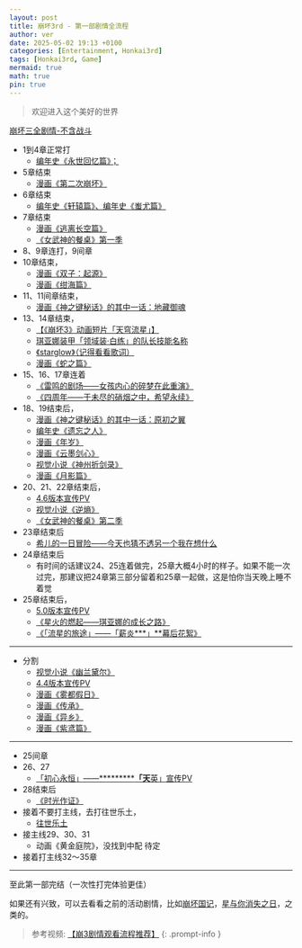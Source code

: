 ```yaml
---
layout: post
title: 崩坏3rd - 第一部剧情全流程
author: ver
date: 2025-05-02 19:13 +0100
categories: [Entertainment, Honkai3rd]
tags: [Honkai3rd, Game]
mermaid: true
math: true
pin: true
---
```


> 欢迎进入这个美好的世界

[崩坏三全剧情-不含战斗](https://www.bilibili.com/video/BV1LV411Z7fz/?share_source=copy_web&vd_source=e8fc69104b94ef7031623d697eff8c11)

- 1到4章正常打  
  - [编年史《永世回忆篇》；](https://www.bilibili.com/video/BV13N411d7DA/?share_source=copy_web&vd_source=e8fc69104b94ef7031623d697eff8c11)
- 5章结束
  - [漫画《第二次崩坏》](https://comic.bh3.com/book/1012)
- 6章结束
  - [编年史《轩辕篇》、编年史《蚩尤篇》](https://www.bilibili.com/video/BV13N411d7DA/?p=2&share_source=copy_web&vd_source=e8fc69104b94ef7031623d697eff8c11)
- 7章结束
  - [漫画《逃离长空篇》](https://comic.bh3.com/book/1001)
  - [《女武神的餐桌》第一季](https://www.bilibili.com/bangumi/play/ep280146/?share_source=copy_web)
- 8、9章连打，9间章
- 10章结束，
  - [漫画《双子：起源》](https://comic.bh3.com/book/1015)
  - [漫画《绀海篇》](https://comic.bh3.com/book/1004)
- 11、11间章结束，
  - [漫画《神之键秘话》的其中一话：地藏御魂](https://comic.bh3.com/book/1010)
- 13、14章结束，
  - [【《崩坏3》动画短片「天穹流星」】](https://www.bilibili.com/video/BV1U7411N7vr/)
  - [琪亚娜装甲「领域装·白练」的队长技能名称](https://zh.moegirl.org.cn/zh-hans/%E7%90%AA%E4%BA%9A%E5%A8%9C%C2%B7%E5%8D%A1%E6%96%AF%E5%85%B0%E5%A8%9C(%E5%B4%A9%E5%9D%8F3)/%E9%A2%86%E5%9F%9F%E8%A3%85%C2%B7%E7%99%BD%E7%BB%83)
  - [《starglow》（记得看看歌词）](https://comic.bh3.com/book/1017)
  - [漫画《蛇之篇》](https://comic.bh3.com/book/1017)
- 15、16、17章连着
  - [《雷鸣的剧场——女孩内心的碎梦在此重演》](https://www.bilibili.com/video/BV1iz4y1X7uB/?share_source=copy_web&vd_source=e8fc69104b94ef7031623d697eff8c11)
  - [《四周年——于未尽的硝烟之中，希望永续》](https://www.bilibili.com/video/BV1H54y1y7wJ/?share_source=copy_web&vd_source=e8fc69104b94ef7031623d697eff8c11)
- 18、19结束后，
  - [漫画《神之键秘话》的其中一话：原初之翼](https://comic.bh3.com/book/1010)
  - [编年史《遗忘之人》](https://www.bilibili.com/video/BV13N411d7DA/?p=2&share_source=copy_web&vd_source=e8fc69104b94ef7031623d697eff8c11)
  - [漫画《年岁》](https://comic.bh3.com/book/1019)
  - [漫画《云墨剑心》](https://comic.bh3.com/book/1022)
  - [视觉小说《神州折剑录》](https://webstatic.mihoyo.com/bh3/event/novel-7swords/index.html#/)
  - [漫画《月影篇》](https://comic.bh3.com/book/1008)
- 20、21、22章结束后，
  - [4.6版本宣传PV](https://www.bilibili.com/video/BV14N411o7Ut/?share_source=copy_web&vd_source=e8fc69104b94ef7031623d697eff8c11)
  - [视觉小说《逆熵》](https://event.bh3.com/avgAntiEntropy/indexAntiEntropy.php?from=ipz)
  - [《女武神的餐桌》第二季](https://www.bilibili.com/bangumi/play/ep332280/?share_source=copy_web)
- 23章结束后
  - [希儿的一日冒险——今天也猜不透另一个我在想什么](https://www.bilibili.com/video/BV1fh411U7oe/?share_source=copy_web)
- 24章结束后
  - 有时间的话建议24、25连着做完，25章大概4小时的样子。如果不能一次过完，那建议把24章第三部分留着和25章一起做，这是怕你当天晚上睡不着觉
- 25章结束后，
  - [5.0版本宣传PV](https://www.bilibili.com/video/BV14X4y1w7P6/?share_source=copy_web&vd_source=e8fc69104b94ef7031623d697eff8c11)
  - [《星火的燃起——琪亚娜的成长之路》](https://www.bilibili.com/video/BV1rQ4y127oT/?share_source=copy_web&vd_source=e8fc69104b94ef7031623d697eff8c11)
  - [《「流星的旅途」——「薪炎***」**幕后花絮》](https://www.bilibili.com/video/BV1Mh411Y7UT/?share_source=copy_web&vd_source=e8fc69104b94ef7031623d697eff8c11)
---
- 分割
  - [视觉小说《幽兰黛尔》](https://event.bh3.com/avgAntiEntropy/indexDurandal.php)
  - [4.4版本宣传PV](https://www.bilibili.com/video/BV1dA411j7kE/?share_source=copy_web&vd_source=e8fc69104b94ef7031623d697eff8c11)
  - [漫画《雾都假日》](https://comic.bh3.com/book/1018)
  - [漫画《传承》](https://comic.bh3.com/book/1021)
  - [漫画《异乡》](https://comic.bh3.com/book/1023)
  - [漫画《紫鸢篇》](https://comic.bh3.com/book/1009)
---
- 25间章
- 26、27
  - [「初心永恒」——***********「天**英」宣传PV](https://www.bilibili.com/video/BV1hP4y1E7F3/?share_source=copy_web&vd_source=e8fc69104b94ef7031623d697eff8c11)
- 28结束后
  - [《时光作证》](https://www.bilibili.com/video/BV1kF411p7KE/?share_source=copy_web&vd_source=e8fc69104b94ef7031623d697eff8c11)
- 接着不要打主线，去打往世乐土，
  - [往世乐土](https://www.bilibili.com/video/BV1vg411Y7si/?share_source=copy_web&vd_source=e8fc69104b94ef7031623d697eff8c11)
- 接主线29、30、31
  - 动画《黄金庭院》，没找到中配 待定
- 接着打主线32～35章

---
至此第一部完结（一次性打完体验更佳）

如果还有兴致，可以去看看之前的活动剧情，比如[崩坏国记](https://www.bilibili.com/video/BV1Ck4y1r7HG/?share_source=copy_web&vd_source=e8fc69104b94ef7031623d697eff8c11)，[星与你消失之日](https://www.bilibili.com/video/BV1xQ4y1P7eq/?share_source=copy_web&vd_source=e8fc69104b94ef7031623d697eff8c11)，之类的。

> 参考视频: [【崩3剧情观看流程推荐】](https://www.bilibili.com/video/BV1ZT4m1U7Kb/?share_source=copy_web&vd_source=e8fc69104b94ef7031623d697eff8c11)
{: .prompt-info }